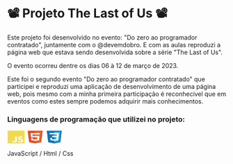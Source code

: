 # 📽 Projeto The Last of Us 📽
Este projeto foi desenvolvido no evento: "Do zero ao programador contratado", juntamente com o @devemdobro. E com as aulas reproduzi a página web que estava sendo desenvolvida sobre a série "The Last of Us".

O evento ocorreu dentre os dias 06 à 12 de março de 2023. 

Este foi o segundo evento "Do zero ao programador contratado" que participei e reproduzi uma aplicação de desenvolvimento de uma página web, pois mesmo com a minha primeira participação é reconhecivel que em eventos como estes sempre podemos adquirir mais conhecimentos.

### Linguagens de programação que utilizei no projeto:
<img align="center" alt="Js" height="30" width="40" src="https://raw.githubusercontent.com/devicons/devicon/master/icons/javascript/javascript-plain.svg"> <img align="center" alt="HTML" height="30" width="40" src="https://raw.githubusercontent.com/devicons/devicon/master/icons/html5/html5-original.svg">
<img align="center" alt="CSS" height="30" width="40" src="https://raw.githubusercontent.com/devicons/devicon/master/icons/css3/css3-original.svg">

JavaScript / Html / Css
